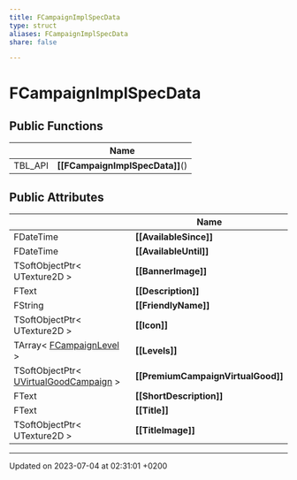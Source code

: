 ```yaml
---
title: FCampaignImplSpecData
type: struct
aliases: FCampaignImplSpecData
share: false

---
```


# FCampaignImplSpecData





## Public Functions

|                | Name           |
| -------------- | -------------- |
| TBL_API | **[[FCampaignImplSpecData]]**() |

## Public Attributes

|                | Name           |
| -------------- | -------------- |
| FDateTime | **[[AvailableSince]]**  |
| FDateTime | **[[AvailableUntil]]**  |
| TSoftObjectPtr< UTexture2D > | **[[BannerImage]]**  |
| FText | **[[Description]]**  |
| FString | **[[FriendlyName]]**  |
| TSoftObjectPtr< UTexture2D > | **[[Icon]]**  |
| TArray< [FCampaignLevel](/docs/SDK/Source/Classes/structFCampaignLevel.md) > | **[[Levels]]**  |
| TSoftObjectPtr< [UVirtualGoodCampaign](/docs/SDK/Source/Classes/classUVirtualGoodCampaign.md) > | **[[PremiumCampaignVirtualGood]]**  |
| FText | **[[ShortDescription]]**  |
| FText | **[[Title]]**  |
| TSoftObjectPtr< UTexture2D > | **[[TitleImage]]**  |

-------------------------------

Updated on 2023-07-04 at 02:31:01 +0200
